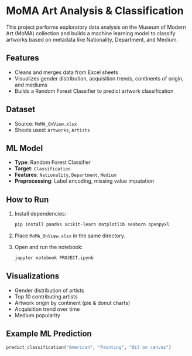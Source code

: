 
# MoMA Art Analysis & Classification

This project performs exploratory data analysis on the Museum of Modern Art (MoMA) collection and builds a machine learning model to classify artworks based on metadata like Nationality, Department, and Medium.

##  Features

- Cleans and merges data from Excel sheets 
- Visualizes gender distribution, acquisition trends, continents of origin, and mediums
- Builds a Random Forest Classifier to predict artwork classification

## Dataset

- Source: `MoMA_OnView.xlsx`
- Sheets used: `Artworks`, `Artists`

## ML Model

- **Type**: Random Forest Classifier
- **Target**: `Classification`
- **Features**: `Nationality`, `Department`, `Medium`
- **Preprocessing**: Label encoding, missing value imputation

## How to Run

1. Install dependencies:
    ```bash
    pip install pandas scikit-learn matplotlib seaborn openpyxl
    ```

2. Place `MoMA_OnView.xlsx` in the same directory.

3. Open and run the notebook:
    ```bash
    jupyter notebook PROJECT.ipynb
    ```

## Visualizations

- Gender distribution of artists
- Top 10 contributing artists
- Artwork origin by continent (pie & donut charts)
- Acquisition trend over time
- Medium popularity

## Example ML Prediction

```python
predict_classification("American", "Painting", "Oil on canvas")
